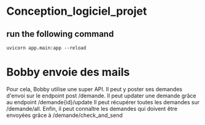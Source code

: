 # Conception_logiciel_projet
## run the following command

```
uvicorn app.main:app --reload
```

# Bobby envoie des mails

Pour cela, Bobby utilise une super API.
Il peut y poster ses demandes d'envoi sur le endpoint post /demande.
Il peut updater une demande grâce au endpoint /demande{id}/update
Il peut récupérer toutes les demandes sur /demande/all.
Enfin, il peut connaître les demandes qui doivent être envoyées grâce à /demande/check_and_send